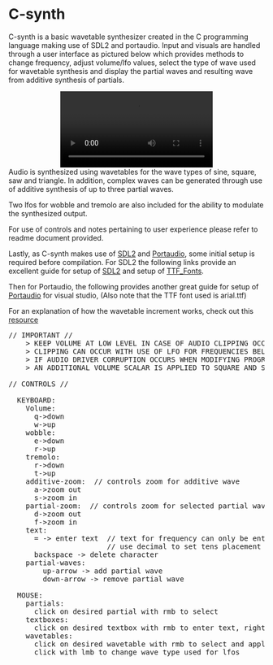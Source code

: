 # C-synth

C-synth is a basic wavetable synthesizer created in the C programming language making use of SDL2 and portaudio. Input and visuals are handled through a user interface as pictured below which provides methods to change frequency, adjust volume/lfo values, select the type of wave used for wavetable synthesis and display the partial waves and resulting wave from additive synthesis of partials.

<div align=center>
<video src= "https://github.com/noahhicks2001/C-Synth/assets/91241564/545e5305-c668-4192-a4a8-027ab9411684"/>
</div>
Audio is synthesized using wavetables for the wave types of sine, square, saw and triangle.  In addition, complex waves can be generated through use of additive synthesis of up to three partial waves.

Two lfos for wobble and tremolo are also included for the ability to modulate the synthesized output.

For use of controls and notes pertaining to user experience please refer to readme document provided.

Lastly, as C-synth makes use of [SDL2](https://www.libsdl.org/) and [Portaudio](https://www.portaudio.com/), some initial setup is required before compilation. For SDL2 the following links provide an excellent guide for setup of [SDL2](https://lazyfoo.net/tutorials/SDL/01_hello_SDL/windows/msvc2019/index.php) and setup of [TTF_Fonts](https://lazyfoo.net/tutorials/SDL/16_true_type_fonts/index.php).

Then for Portaudio, the following provides another great guide for setup of [Portaudio](https://cindybui.me/pages/blogs/visual_studio_0) for visual studio, (Also note that the TTF font used is 
arial.ttf)

For an explanation of how the wavetable increment works, check out this [resource](https://www.music.mcgill.ca/~gary/307/week4/wavetables.html)


<pre>
// IMPORTANT // 
    > KEEP VOLUME AT LOW LEVEL IN CASE OF AUDIO CLIPPING OCCURING 
    > CLIPPING CAN OCCUR WITH USE OF LFO FOR FREQUENCIES BELOW 150HZ
    > IF AUDIO DRIVER CORRUPTION OCCURS WHEN MODIFYING PROGRAM, RESTART COMPUTER TO RESET DRIVER
    > AN ADDITIONAL VOLUME SCALAR IS APPLIED TO SQUARE AND SAW WAVES DUE TO HARSH INCREASE IN VOLUME
    
// CONTROLS // 

  KEYBOARD: 
    Volume: 
      q->down 
      w->up 
    wobble: 
      e->down 
      r->up 
    tremolo: 
      r->down 
      t->up 
    additive-zoom:  // controls zoom for additive wave 
      a->zoom out 
      s->zoom in 
    partial-zoom:  // controls zoom for selected partial wave 
      d->zoom out 
      f->zoom in 
    text: 
      = -> enter text  // text for frequency can only be entered when max text length is reached 
                       // use decimal to set tens placement 
      backspace -> delete character 
    partial-waves: 
        up-arrow -> add partial wave 
        down-arrow -> remove partial wave 

  MOUSE: 
    partials:
      click on desired partial with rmb to select 
    textboxes: 
      click on desired textbox with rmb to enter text, right click to deselect 
    wavetables: 
      click on desired wavetable with rmb to select and apply to selected partial 
      click with lmb to change wave type used for lfos 
</pre>


    
    
    
    

